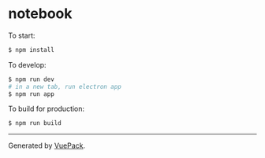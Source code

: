 # notebook

To start:

```bash
$ npm install
```

To develop:

```bash
$ npm run dev
# in a new tab, run electron app
$ npm run app
```

To build for production:

```bash
$ npm run build
```


---

Generated by [VuePack](https://github.com/egoist/vuepack).
